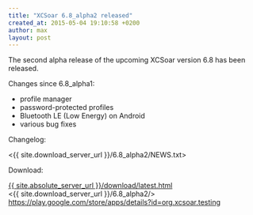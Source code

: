 ```yaml
---
title: "XCSoar 6.8_alpha2 released"
created_at: 2015-05-04 19:10:58 +0200
author: max
layout: post
---
```


The second alpha release of the upcoming XCSoar version 6.8 has been released.

Changes since 6.8_alpha1:

* profile manager
* password-protected profiles
* Bluetooth LE (Low Energy) on Android
* various bug fixes

Changelog:

  <{{ site.download_server_url }}/6.8_alpha2/NEWS.txt>

Download:

 [{{ site.absolute_server_url }}/download/latest.html](/download/latest.html)  
 <{{ site.download_server_url }}/6.8_alpha2/>  
 <https://play.google.com/store/apps/details?id=org.xcsoar.testing>
